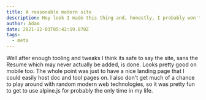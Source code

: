 ```yaml
---
title: A reasonable modern site
description: Hey look I made this thing and, honestly, I probably won't do much with it.
author: Adam
date: 2021-12-03T05:42:19.870Z
tags:
  - meta
---
```

Well after enough tooling and tweaks I think its safe to say the site, sans the Resume which may never actually be added, is done. Looks pretty good on mobile too. The whole point was just to have a nice landing page that I could easily host doc and tool pages on. I also don't get much of a chance to play around with random modern web technologies, so it was pretty fun to get to use alpine.js for probably the only time in my life.